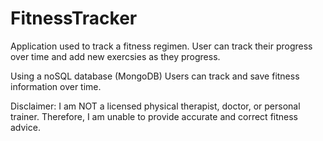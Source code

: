 # FitnessTracker

Application used to track a fitness regimen.
User can track their progress over time and add new exercsies as they progress.

Using a noSQL database (MongoDB) Users can track and save fitness information over time.

Disclaimer:
I am NOT a licensed physical therapist, doctor, or personal trainer. Therefore, I am unable to provide accurate and correct fitness advice.